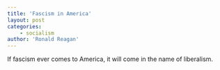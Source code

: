 ```yaml
---
title: 'Fascism in America'
layout: post
categories:
    - socialism
author: 'Ronald Reagan'
---
```


If fascism ever comes to America, it will come in the name of liberalism.